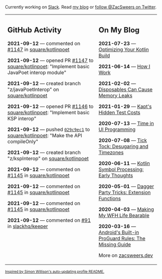 Currently working on [Slack](https://slack.com/). Read [my blog](https://zacsweers.dev/) or [follow @ZacSweers on Twitter](https://twitter.com/ZacSweers).

<table><tr><td valign="top" width="60%">

## GitHub Activity
<!-- githubActivity starts -->
**2021-09-12** — commented on [#1147](https://github.com/square/kotlinpoet/pull/1147#issuecomment-917710345) in [square/kotlinpoet](https://api.github.com/repos/square/kotlinpoet)

**2021-09-12** — opened PR [#1147](https://api.github.com/repos/square/kotlinpoet/pulls/1147) to [square/kotlinpoet](https://api.github.com/repos/square/kotlinpoet): "Implement basic JavaPoet interop module"

**2021-09-12** — created branch "z/javaPoetInterop" on [square/kotlinpoet](https://api.github.com/repos/square/kotlinpoet)

**2021-09-12** — opened PR [#1146](https://api.github.com/repos/square/kotlinpoet/pulls/1146) to [square/kotlinpoet](https://api.github.com/repos/square/kotlinpoet): "Implement basic KSP interop"

**2021-09-12** — pushed [`029c9ec1`](https://github.com/square/kotlinpoet/commit/029c9ec1d44400ac3aadeb85de2b0dc6d1f5b880) to [square/kotlinpoet](https://api.github.com/repos/square/kotlinpoet): "Make the API compileOnly"

**2021-09-12** — created branch "z/kspInterop" on [square/kotlinpoet](https://api.github.com/repos/square/kotlinpoet)

**2021-09-12** — commented on [#1145](https://github.com/square/kotlinpoet/pull/1145#issuecomment-917692438) in [square/kotlinpoet](https://api.github.com/repos/square/kotlinpoet)

**2021-09-12** — commented on [#1145](https://github.com/square/kotlinpoet/pull/1145#issuecomment-917686097) in [square/kotlinpoet](https://api.github.com/repos/square/kotlinpoet)

**2021-09-12** — commented on [#1145](https://github.com/square/kotlinpoet/pull/1145#issuecomment-917685134) in [square/kotlinpoet](https://api.github.com/repos/square/kotlinpoet)

**2021-09-12** — commented on [#91](https://github.com/slackhq/keeper/pull/91#issuecomment-917552612) in [slackhq/keeper](https://api.github.com/repos/slackhq/keeper)
<!-- githubActivity ends -->
</td><td valign="top" width="40%">

## On My Blog
<!-- blog starts -->
**2021-07-23** — [Optimizing Your Kotlin Build](https://www.zacsweers.dev/optimizing-your-kotlin-build/)

**2021-06-14** — [How I Work](https://www.zacsweers.dev/how-i-work/)

**2021-02-02** — [Disposables Can Cause Memory Leaks](https://www.zacsweers.dev/disposables-can-cause-memory-leaks/)

**2021-01-29** — [Kapt's Hidden Test Costs](https://www.zacsweers.dev/kapts-hidden-test-costs/)

**2020-07-13** — [Time in UI Programming](https://www.zacsweers.dev/time-in-ui/)

**2020-07-08** — [Tick Tock: Desugaring and Timezones](https://www.zacsweers.dev/ticktock-desugaring-timezones/)

**2020-06-11** — [Kotlin Symbol Processing: Early Thoughts](https://www.zacsweers.dev/kotlin-symbol-processor-early-thoughts/)

**2020-05-01** — [Dagger Party Tricks: Extension Functions](https://www.zacsweers.dev/dagger-party-tricks-extension-functions/)

**2020-04-03** — [Making My WFH Life Bearable](https://www.zacsweers.dev/making-wfh-life-bearable/)

**2020-03-16** — [Android's Built-in ProGuard Rules: The Missing Guide](https://www.zacsweers.dev/android-proguard-rules/)
<!-- blog ends -->
More on [zacsweers.dev](https://zacsweers.dev/)
</td></tr></table>

<sub><a href="https://simonwillison.net/2020/Jul/10/self-updating-profile-readme/">Inspired by Simon Willison's auto-updating profile README.</a></sub>